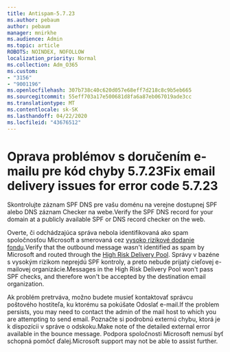 ```yaml
---
title: Antispam-5.7.23
ms.author: pebaum
author: pebaum
manager: mnirkhe
ms.audience: Admin
ms.topic: article
ROBOTS: NOINDEX, NOFOLLOW
localization_priority: Normal
ms.collection: Adm_O365
ms.custom:
- "3156"
- "9001196"
ms.openlocfilehash: 307b738c40c620d057e68eff7d218c8c9b5eb665
ms.sourcegitcommit: 55eff703a17e500681d8fa6a87eb067019ade3cc
ms.translationtype: MT
ms.contentlocale: sk-SK
ms.lasthandoff: 04/22/2020
ms.locfileid: "43676512"
---
```

# <a name="fix-email-delivery-issues-for-error-code-5723"></a><span data-ttu-id="a4fe2-102">Oprava problémov s doručením e-mailu pre kód chyby 5.7.23</span><span class="sxs-lookup"><span data-stu-id="a4fe2-102">Fix email delivery issues for error code 5.7.23</span></span>

<span data-ttu-id="a4fe2-103">Skontrolujte záznam SPF DNS pre vašu doménu na verejne dostupnej SPF alebo DNS záznam Checker na webe.</span><span class="sxs-lookup"><span data-stu-id="a4fe2-103">Verify the SPF DNS record for your domain at a publicly available SPF or DNS record checker on the web.</span></span>

<span data-ttu-id="a4fe2-104">Overte, či odchádzajúca správa nebola identifikovaná ako spam spoločnosťou Microsoft a smerovaná cez [vysoko rizikové dodanie fondu](https://docs.microsoft.com/office365/SecurityCompliance/high-risk-delivery-pool-for-outbound-messages).</span><span class="sxs-lookup"><span data-stu-id="a4fe2-104">Verify that the outbound message wasn't identified as spam by Microsoft and routed through the [High Risk Delivery Pool](https://docs.microsoft.com/office365/SecurityCompliance/high-risk-delivery-pool-for-outbound-messages).</span></span> <span data-ttu-id="a4fe2-105">Správy v bazéne s vysokým rizikom neprejdú SPF kontroly, a preto nebude prijatý cieľovej e-mailovej organizácie.</span><span class="sxs-lookup"><span data-stu-id="a4fe2-105">Messages in the High Risk Delivery Pool won't pass SPF checks, and therefore won't be accepted by the destination email organization.</span></span>

<span data-ttu-id="a4fe2-106">Ak problém pretrváva, možno budete musieť kontaktovať správcu poštového hostiteľa, ku ktorému sa pokúšate Odoslať e-mail.</span><span class="sxs-lookup"><span data-stu-id="a4fe2-106">If the problem persists, you may need to contact the admin of the mail host to which you are attempting to send email.</span></span> <span data-ttu-id="a4fe2-107">Poznačte si podrobnú externú chybu, ktorá je k dispozícii v správe o odskoku.</span><span class="sxs-lookup"><span data-stu-id="a4fe2-107">Make note of the detailed external error available in the bounce message.</span></span> <span data-ttu-id="a4fe2-108">Podpora spoločnosti Microsoft nemusí byť schopná pomôcť ďalej.</span><span class="sxs-lookup"><span data-stu-id="a4fe2-108">Microsoft support may not be able to assist further.</span></span>
